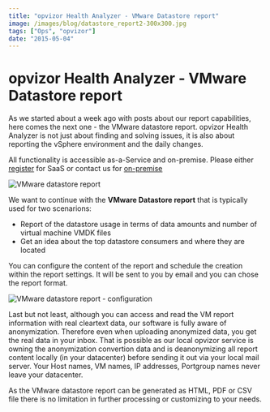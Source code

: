 ```yaml
---
title: "opvizor Health Analyzer - VMware Datastore report"
image: /images/blog/datastore_report2-300x300.jpg
tags: ["Ops", "opvizor"]
date: "2015-05-04"
---
```


# opvizor Health Analyzer - VMware Datastore report

As we started about a week ago with posts about our report capabilities, here comes the next one - the VMware datastore report. opvizor Health Analyzer is not just about finding and solving issues, it is also about reporting the vSphere environment and the daily changes.

All functionality is accessible as-a-Service and on-premise. Please either [register](https://www.opvizor.com/register) for SaaS or contact us for [on-premise](http://try.opvizor.com/onpremise)

![VMware datastore report](/images/blog/datastore_report2-300x300.jpg)

We want to continue with the **VMware Datastore report** that is typically used for two scenarions:

- Report of the datastore usage in terms of data amounts and number of virtual machine VMDK files
- Get an idea about the top datastore consumers and where they are located

You can configure the content of the report and schedule the creation within the report settings. It will be sent to you by email and you can chose the report format.

![VMware datastore report - configuration](/images/blog/datastore_report1.jpg)

Last but not least, although you can access and read the VM report information with real cleartext data, our software is fully aware of anonymization. Therefore even when uploading anonymized data, you get the real data in your inbox. That is possible as our local opvizor service is owning the anonymization convertion data and is deanonymizing all report content locally (in your datacenter) before sending it out via your local mail server. Your Host names, VM names, IP addresses, Portgroup names never leave your datacenter.

As the VMware datastore report can be generated as HTML, PDF or CSV file there is no limitation in further processing or customizing to your needs.
